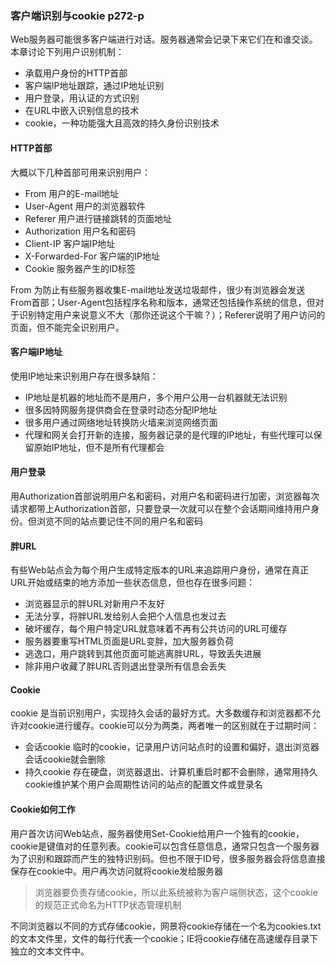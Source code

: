 ### 客户端识别与cookie p272-p

Web服务器可能很多客户端进行对话。服务器通常会记录下来它们在和谁交谈。本章讨论下列用户识别机制：

- 承载用户身份的HTTP首部
- 客户端IP地址跟踪，通过IP地址识别
- 用户登录，用认证的方式识别
- 在URL中嵌入识别信息的技术
- cookie，一种功能强大且高效的持久身份识别技术

#### HTTP首部

大概以下几种首部可用来识别用户：

- From 用户的E-mail地址
- User-Agent 用户的浏览器软件
- Referer 用户进行链接跳转的页面地址
- Authorization 用户名和密码
- Client-IP 客户端IP地址
- X-Forwarded-For 客户端的IP地址
- Cookie 服务器产生的ID标签

From 为防止有些服务器收集E-mail地址发送垃圾邮件，很少有浏览器会发送From首部；User-Agent包括程序名称和版本，通常还包括操作系统的信息，但对于识别特定用户来说意义不大（那你还说这个干嘛？）；Referer说明了用户访问的页面，但不能完全识别用户。

#### 客户端IP地址

使用IP地址来识别用户存在很多缺陷：

- IP地址是机器的地址而不是用户，多个用户公用一台机器就无法识别
- 很多因特网服务提供商会在登录时动态分配IP地址
- 很多用户通过网络地址转换防火墙来浏览网络页面
- 代理和网关会打开新的连接，服务器记录的是代理的IP地址，有些代理可以保留原始IP地址，但不是所有代理都会

#### 用户登录

用Authorization首部说明用户名和密码，对用户名和密码进行加密，浏览器每次请求都带上Authorization首部，只要登录一次就可以在整个会话期间维持用户身份。但浏览不同的站点要记住不同的用户名和密码

#### 胖URL

有些Web站点会为每个用户生成特定版本的URL来追踪用户身份，通常在真正URL开始或结束的地方添加一些状态信息，但也存在很多问题：

- 浏览器显示的胖URL对新用户不友好
- 无法分享，将胖URL发给别人会把个人信息也发过去
- 破坏缓存，每个用户特定URL就意味着不再有公共访问的URL可缓存
- 服务器要重写HTML页面是URL变胖，加大服务器负荷
- 逃逸口，用户跳转到其他页面可能逃离胖URL，导致丢失进展
- 除非用户收藏了胖URL否则退出登录所有信息会丢失

#### Cookie

cookie 是当前识别用户，实现持久会话的最好方式。大多数缓存和浏览器都不允许对cookie进行缓存。cookie可以分为两类，两者唯一的区别就在于过期时间：

- 会话cookie 临时的cookie，记录用户访问站点时的设置和偏好，退出浏览器会话cookie就会删除
- 持久cookie 存在硬盘，浏览器退出、计算机重启时都不会删除，通常用持久cookie维护某个用户会周期性访问的站点的配置文件或登录名

#### Cookie如何工作

用户首次访问Web站点，服务器使用Set-Cookie给用户一个独有的cookie，cookie是键值对的任意列表。cookie可以包含任意信息，通常只包含一个服务器为了识别和跟踪而产生的独特识别码。但也不限于ID号，很多服务器会将信息直接保存在cookie中。用户再次访问就将cookie发给服务器

> 浏览器要负责存储cookie，所以此系统被称为客户端侧状态，这个cookie的规范正式命名为HTTP状态管理机制

不同浏览器以不同的方式存储cookie，网景将cookie存储在一个名为cookies.txt的文本文件里，文件的每行代表一个cookie；IE将cookie存储在高速缓存目录下独立的文本文件中。

